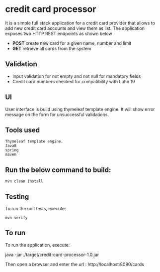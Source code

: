 # credit card processor
It is a simple full stack application for a credit card provider that allows to add new credit card accounts and view them as list.
The application exposes two HTTP REST endpoints as shown below

- **POST** create new card for a given name, number and limit
- **GET**  retrieve all cards from the system 

## Validation
- Input validation for not empty and not null for mandatory fields
- Credit card numbers checked for compatibility with Luhn 10

## UI
User interface is build using thymeleaf template engine. It will show error message on the form for unsuccessful validations.

## Tools used
```
Thymeleaf template engine.
Java8
spring
maven

```

## Run the below command to build:

```
mvn clean install

```

## Testing
To run the unit tests, execute:

```
mvn verify

```

## To run
To run the application, execute:

java -jar ./target/credit-card-processor-1.0.jar

Then open a browser and enter the url : http://localhost:8080/cards
